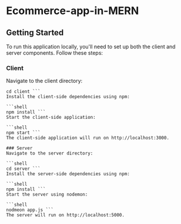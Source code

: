 # Ecommerce-app-in-MERN

## Getting Started
To run this application locally, you'll need to set up both the client and server components. Follow these steps:

### Client
Navigate to the client directory:

```shell
cd client ```
Install the client-side dependencies using npm:

```shell
npm install ```
Start the client-side application:

```shell
npm start ```
The client-side application will run on http://localhost:3000.

### Server
Navigate to the server directory:

```shell
cd server ```
Install the server-side dependencies using npm:

```shell
npm install ```
Start the server using nodemon:

```shell
nodmeon app.js ```
The server will run on http://localhost:5000.
